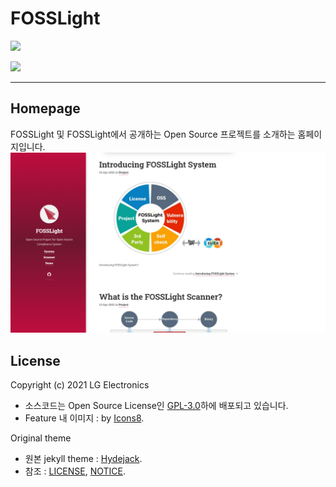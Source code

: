 # FOSSLight

![](https://img.shields.io/badge/license-GPL3.0-blue)

<img src="https://user-images.githubusercontent.com/50347670/115320108-287aeb80-a1bc-11eb-869b-5ef9431ac3d3.png" width="96">

---

## Homepage

FOSSLight 및 FOSSLight에서 공개하는 Open Source 프로젝트를 소개하는 홈페이지입니다.
![](assets/img/fosslight_homepage.PNG)

## License

Copyright (c) 2021 LG Electronics

- 소스코드는 Open Source License인 [GPL-3.0](LICNESE.md)하에 배포되고 있습니다.
- Feature 내 이미지 : by [Icons8](https://icons8.com/icon).

Original theme

- 원본 jekyll theme : [Hydejack](https://github.com/hydecorp/hydejack).
- 참조 : [LICENSE](LICENSE.md), [NOTICE](NOTICE.md).
